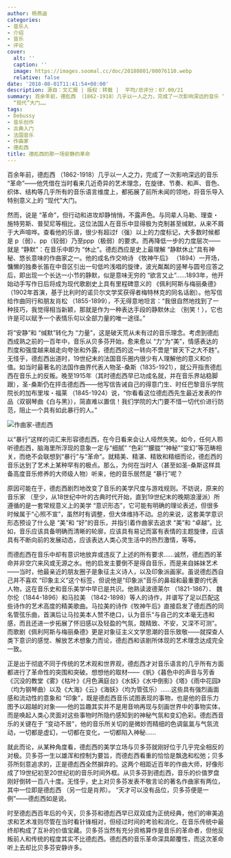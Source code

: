 ```yaml
---
author: 杨燕迪
categories:
- 音乐人
- 介绍
- 音乐
- 评论
cover:
  alt: ''
  caption: ''
  image: https://images.soomal.cc/doc/20180801/00076110.webp
  relative: false
date: '2018-08-01T11:41:54+08:00'
description: 源自：文汇报 | 版权：转载 |  平均/总评分：07.00/21
summary: 百余年前，德彪西 （1862-1918）几乎以一人之力，完成了一次影响深远的音乐 “革命”――他凭借在当时看来几近奇异的艺术理念，在旋律、节奏、和声、音色、织体、结构等几乎所有的音乐语言维度上，都拓展了前所未闻的领地，将音乐导入特别意义上的
  “现代”大门……
tags:
- Debussy
- 音乐创作
- 古典入门
- 法国音乐
- 作曲家
- 德彪西
title: 德彪西的那一场安静的革命
---
```


百余年前，德彪西 （1862-1918）几乎以一人之力，完成了一次影响深远的音乐 “革命”――他凭借在当时看来几近奇异的艺术理念，在旋律、节奏、和声、音色、织体、结构等几乎所有的音乐语言维度上，都拓展了前所未闻的领地，将音乐导入特别意义上的 “现代”大门。

然而，说是 “革命”，但行动和进攻却静悄悄，不露声色。与同辈人马勒、理查・施特劳斯、普契尼等相比，这位法国人在音乐中显得极为克制甚至缄默，从来不屑于大声喧哗。查看他的乐谱，很少有超过f（强）以上的力度标记，大多数时候都是 p（弱）、pp（较弱）乃至ppp（极弱）的要求。而再降低一步的力度层次――就是 “静默”：在音乐中即为 “休止”。德彪西应是史上最理解 “静默休止”具有神秘、悠长意味的作曲家之一。他的成名作交响诗 《牧神午后》 （1894）一开场，慵懒的独奏长笛在中音区引出一句低吟浅唱的旋律，波光粼粼的竖琴与圆号应答之后，即出现一个长达一小节的静默，似是意味无穷的 “欲言又止”……1893年，他开始动手写作日后将成为现代歌剧史上具有里程碑意义的 《佩利阿斯与梅丽桑德》 （1902年首演，基于比利时的诺贝尔文学奖获得者梅特林克的同名话剧）。他写信给作曲同行和朋友肖松 （1855-1899），不无得意地坦言：“我很自然地找到了一种技巧，我觉得相当新颖，那就是作为一种表达手段的静默休止 （别笑！），它也许是可以赋予一个表情乐句以全部力量的唯一途径。”

将“安静”和 “缄默”转化为 “力量”，这是破天荒从未有过的音乐理念。考虑到德彪西成熟之前的一百年中，音乐从贝多芬开始，愈来愈以 “力”为“美”，情感表达的烈度和强度越来越走向夸张和外露，德彪西的这一转向不啻是“冒天下之大不韪”。无怪乎，德彪西出道时，19世纪末的法国音乐圈内很少有人理解他的意义和价值。如当时最著名的法国作曲界代表人物圣-桑斯（1835-1921），就公开指责德彪西在音乐上的反叛。晚至1915年（其时德彪西早已功成名就，并在音乐界站稳脚跟），圣-桑斯仍在抨击德彪西――他写信告诫自己的得意门生、时任巴黎音乐学院院长的加布里埃・福莱 （1845-1924）说，“你看看这位德彪西先生最近发表的作品（双钢琴曲《白与黑》），简直难以置信！我们学院的大门要不惜一切代价进行防范，阻止一个具有如此暴行的人。”

![作曲家-德彪西](https://images.soomal.cc/doc/20180801/00076109.webp)





以“暴行”这样的词汇来形容德彪西，在今日看来会让人哑然失笑。如今，任何人聆听德彪西，脑海里所浮现的意象一定与“细腻” “色彩”“朦胧”“神秘”“变幻”等范畴相关，而绝不会联想到“暴行”与“革命”。就精美、精湛、精致和精细而论，德彪西的音乐达到了艺术上某种罕有的极点。那么，为何在当时人（甚至如圣-桑斯这样具备高度音乐修养的大师级人物）听来，他的音乐居然是 “暴行”呢？

原因可能在于，德彪西剧烈地改变了音乐的美学尺度与游戏规则。不妨说，原来的音乐家 （至少，从18世纪中叶的古典时代开始，直到19世纪末的晚期浪漫派）所遵循的是一套常规意义上的美学 “意识形态”，它可能有明确的理论表述，但很多时候属于“心照不宣”，虽然时有调整，但大体维持不动。总的来说，这套美学意识形态预设了什么是 “美”和 “好”的音乐，并指引着作曲家去追求 “美”和 “卓越”。比如，音乐应该具备明确而清晰的轮廓，应该具有易记而富有表情的主题旋律，应该具有不断向前的发展动态，应该表达人类心灵生活中的热烈激情，等等。

而德彪西在音乐中却有意识地放弃或违反了上述的所有要求……诚然，德彪西的革命并非空穴来风或无源之水。他的启发主要倒不是得自音乐，而是来自姊妹艺术――当时，他最亲近的朋友圈子是象征主义诗人，以及印象派画家。虽说德彪西自己并不喜欢 “印象主义”这个标签，但说他是“印象派”音乐的鼻祖和最重要的代表人物，这在音乐史和音乐美学中早已是共识。他熟读波德莱尔 （1821-1867）、 魏尔伦（1844-1896）和马拉美 （1842-1898）等人的诗作，并谱写了足以匹配这些诗作的艺术高度的精美歌曲。马拉美的诗作《牧神午后》直接启发了德彪西的同名管弦乐曲，首演后让马拉美本人赞不绝口，认为音乐“与自己的文本毫无违和感，而且还进一步拓展了怀旧感以及轻盈的气氛，既精致、不安，又深不可测”。而歌剧《佩利阿斯与梅丽桑德》更是对象征主义文学思潮的音乐致敬――就探查人类下意识的感觉、解放艺术想象力而论，德彪西和该剧所体现的艺术理念达成完全一致。

正是出于彻底不同于传统的艺术观和世界观，德彪西才对音乐语言的几乎所有方面都进行了革命性的突围和突破。想想他的取材――《帆》《暮色中的声音与芳香《沉没的教堂《雾》《枯叶》《月色满庭台》《水妖》《水中倒影》《塔》《雨中花园》（均为钢琴曲）以及《大海》《云》《海妖》（均为管弦乐）……这些具有强烈画面感和流动性的意象和 “印象”，既是德彪西音乐试图表现的事物，也是他的音乐力图予以超越的对象――他的旨趣其实并不是用音响再现与刻画世界中的事物实体，而是唤起人类心灵面对这些事物时所隐约感知到的神秘气氛和变幻色彩。德彪西音乐的关键在于 “变动不居”，他的音乐所关切的是微妙而精细的色调氤氲与气氛流动，一切都是虚幻，一切都在变化，一切都陷入神秘……

就此而论，从某种角度看，德彪西的美学立场与贝多芬就刚好位于几乎完全相反的对极。贝多芬一生以雄浑和控制为要旨，而德彪西看重的恰恰是飘逸和松弛；贝多芬所刻意追求的，正是德彪西全然摒弃的。这两个相距近百年的作曲大师，好像形成了19世纪初至20世纪初的音乐时间外框。从贝多芬到德彪西，音乐的价值罗盘刚好倒转一百八十度。无怪乎，史上对贝多芬发表不敬言论的著名作曲家有两位，其中一位即是德彪西 （另一位是肖邦）。 “天才可以没有品位，贝多芬便是一例”――德彪西如是说。

时至德彪西百年后的今天，贝多芬和德彪西早已双双成为正统经典，他们的审美追求和艺术准则尽管在当时看针锋相对，但经过时间的考验和消化，在音乐传统中最终却构成了互补的价值宝藏。贝多芬当然有充分资格算作是音乐的革命者，但他反叛前人和传统的程度其实不比德彪西。德彪西的音乐革命深具颠覆性，而这次革命听上去却比贝多芬安静许多。